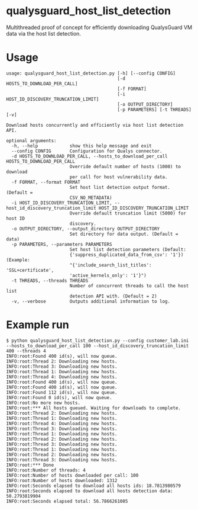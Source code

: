 qualysguard_host_list_detection
===============================

Multithreaded proof of concept for efficiently downloading QualysGuard VM data via the host list detection.

Usage
=====

    usage: qualysguard_host_list_detection.py [-h] [--config CONFIG]
                                              [-d HOSTS_TO_DOWNLOAD_PER_CALL]
                                              [-f FORMAT]
                                              [-i HOST_ID_DISCOVERY_TRUNCATION_LIMIT]
                                              [-o OUTPUT_DIRECTORY]
                                              [-p PARAMETERS] [-t THREADS] [-v]
    
    Download hosts concurrently and efficiently via host list detection API.
    
    optional arguments:
      -h, --help            show this help message and exit
      --config CONFIG       Configuration for Qualys connector.
      -d HOSTS_TO_DOWNLOAD_PER_CALL, --hosts_to_download_per_call HOSTS_TO_DOWNLOAD_PER_CALL
                            Override default number of hosts (1000) to download
                            per call for host vulnerability data.
      -f FORMAT, --format FORMAT
                            Set host list detection output format. (Default =
                            CSV_NO_METADATA)
      -i HOST_ID_DISCOVERY_TRUNCATION_LIMIT, --host_id_discovery_truncation_limit HOST_ID_DISCOVERY_TRUNCATION_LIMIT
                            Override default truncation limit (5000) for host ID
                            discovery.
      -o OUTPUT_DIRECTORY, --output_directory OUTPUT_DIRECTORY
                            Set directory for data output. (Default = data)
      -p PARAMETERS, --parameters PARAMETERS
                            Set host list detection parameters (Default:
                            {'suppress_duplicated_data_from_csv': '1'}) (Example:
                            "{'include_search_list_titles': 'SSL+certificate',
                            'active_kernels_only': '1'}")
      -t THREADS, --threads THREADS
                            Number of concurrent threads to call the host list
                            detection API with. (Default = 2)
      -v, --verbose         Outputs additional information to log.

Example run
===========

    $ python qualysguard_host_list_detection.py --config customer_lab.ini --hosts_to_download_per_call 100 --host_id_discovery_truncation_limit 400 --threads 4
    INFO:root:Found 400 id(s), will now queue.
    INFO:root:Thread 2: Downloading new hosts.
    INFO:root:Thread 3: Downloading new hosts.
    INFO:root:Thread 1: Downloading new hosts.
    INFO:root:Thread 4: Downloading new hosts.
    INFO:root:Found 400 id(s), will now queue.
    INFO:root:Found 400 id(s), will now queue.
    INFO:root:Found 112 id(s), will now queue.
    INFO:root:Found 0 id(s), will now queue.
    INFO:root:No more new hosts.
    INFO:root:*** All hosts queued. Waiting for downloads to complete.
    INFO:root:Thread 2: Downloading new hosts.
    INFO:root:Thread 1: Downloading new hosts.
    INFO:root:Thread 4: Downloading new hosts.
    INFO:root:Thread 3: Downloading new hosts.
    INFO:root:Thread 1: Downloading new hosts.
    INFO:root:Thread 2: Downloading new hosts.
    INFO:root:Thread 3: Downloading new hosts.
    INFO:root:Thread 1: Downloading new hosts.
    INFO:root:Thread 2: Downloading new hosts.
    INFO:root:Thread 3: Downloading new hosts.
    INFO:root:*** Done
    INFO:root:Number of threads: 4
    INFO:root:Number of hosts downloaded per call: 100
    INFO:root:Number of hosts downloaded: 1312
    INFO:root:Seconds elapsed to download all hosts ids: 18.7813980579
    INFO:root:Seconds elapsed to download all hosts detection data: 50.2793819904
    INFO:root:Seconds elapsed total: 56.7866261005
